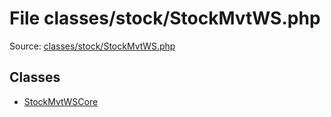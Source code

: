 File classes/stock/StockMvtWS.php
=========

Source: [classes/stock/StockMvtWS.php](https://github.com/PrestaShop/PrestaShop/blob/1.5.0.5/classes/stock/StockMvtWS.php)


Classes
-------

* [StockMvtWSCore](class.StockMvtWSCore.md)

